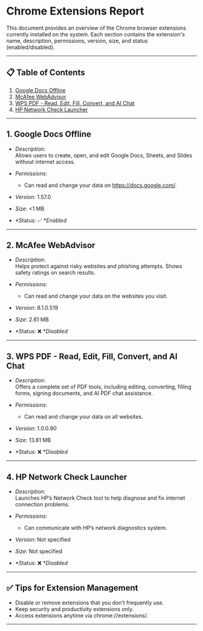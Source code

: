 # Chrome Extensions Report

This document provides an overview of the Chrome browser extensions currently installed on the system. Each section contains the extension's name, description, permissions, version, size, and status (enabled/disabled).

---

## 📋 Table of Contents

1. [Google Docs Offline](#1-google-docs-offline)
2. [McAfee WebAdvisor](#2-mcafee-webadvisor)
3. [WPS PDF - Read, Edit, Fill, Convert, and AI Chat](#3-wps-pdf---read-edit-fill-convert-and-ai-chat)
4. [HP Network Check Launcher](#4-hp-network-check-launcher)

---

## 1. Google Docs Offline

- *Description*:  
  Allows users to create, open, and edit Google Docs, Sheets, and Slides without internet access.

- *Permissions*:  
  - Can read and change your data on https://docs.google.com/.

- *Version*: 1.57.0
- *Size*: <1 MB
- *Status: ✅ **Enabled*

---

## 2. McAfee WebAdvisor

- *Description*:  
  Helps protect against risky websites and phishing attempts. Shows safety ratings on search results.

- *Permissions*:  
  - Can read and change your data on the websites you visit.

- *Version*: 8.1.0.519
- *Size*: 2.61 MB
- *Status: ❌ **Disabled*

---

## 3. WPS PDF - Read, Edit, Fill, Convert, and AI Chat

- *Description*:  
  Offers a complete set of PDF tools, including editing, converting, filling forms, signing documents, and AI PDF chat assistance.

- *Permissions*:  
  - Can read and change your data on all websites.

- *Version*: 1.0.0.90
- *Size*: 13.81 MB
- *Status: ❌ **Disabled*

---

## 4. HP Network Check Launcher

- *Description*:  
  Launches HP’s Network Check tool to help diagnose and fix internet connection problems.

- *Permissions*:  
  - Can communicate with HP’s network diagnostics system.

- *Version*: Not specified
- *Size*: Not specified
- *Status: ❌ **Disabled*

---

## ✅ Tips for Extension Management

- Disable or remove extensions that you don’t frequently use.
- Keep security and productivity extensions only.
- Access extensions anytime via chrome://extensions/.

---
